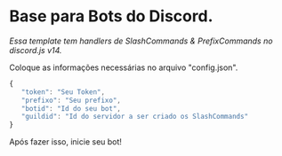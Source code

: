 # Base para Bots do Discord.
 *Essa template tem handlers de SlashCommands & PrefixCommands no discord.js v14.*

Coloque as informações necessárias no arquivo "config.json".
```js
{
   "token": "Seu Token",
   "prefixo": "Seu prefixo",
   "botid": "Id do seu bot",
   "guildid": "Id do servidor a ser criado os SlashCommands"
}
```

Após fazer isso, inicie seu bot!

